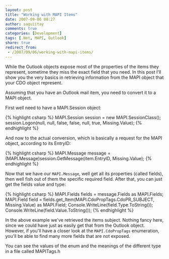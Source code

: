 ```yaml
---
layout: post
title: "Working with MAPI Items"
date: 2007-09-06 08:27
author: saguiitay
comments: true
categories: [Development]
tags: [.Net, MAPI, Outlook]
share: true
redirect_from:
 - /2007/09/06/working-with-mapi-items/
---
```

While the Outlook objects expose most of the properties of the items they represent, sometime they miss the 
exact field that you need. In this post I'll show you the very basics in retrieving information from the MAPI 
object that your CDO object represent. 

Assuming that you have an Outlook mail item, you need to convert it to a MAPI object. 

First well need to have a MAPI.Session object:

{% highlight csharp %}
MAPI.Session session = new MAPI.SessionClass();
session.Logon(null, null, false, false, null, true, Missing.Value);
{% endhighlight %}

And now to the actual conversion, which is basically a request for the MAPI object, according to its EntryID:

{% highlight csharp %}
MAPI.Message message = (MAPI.Message)session.GetMessage(item.EntryID, Missing.Value);
{% endhighlight %}

Now that we have our `MAPI.Message`, well get all its properties (called fields), then well fish out of them 
the specific required field. After that, you can just get the fields value and type:

{% highlight csharp %}
MAPI.Fields fields = message.Fields as MAPI.Fields;
MAPI.Field field = fields.get_Item(MAPI.CdoPropTags.CdoPR_SUBJECT, Missing.Value) as MAPI.Field;
Console.WriteLine(field.Type.ToString());
Console.WriteLine(field.Value.ToString());
{% endhighlight %}

In the above example we've retrieved the items subject. Nothing fancy here, since we could have just as easily 
get that from the Outlook object. However, if you'll have a closer look at the `MAPI.CdoPropTags` enumeration, 
you'll be able to find many more fields that are not exposed. 

You can see the values of the enum and the meanings of the different type in a file called MAPITags.h



